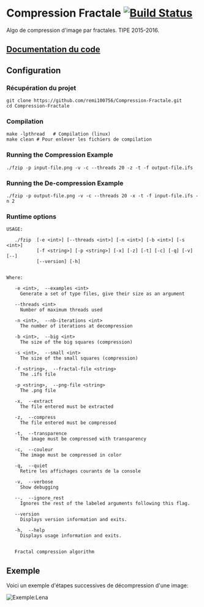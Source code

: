 # Compression Fractale [![Build Status](https://travis-ci.org/remi-dupre/compression-fractale.svg?branch=master)](https://travis-ci.org/remi-dupre/compression-fractale)
Algo de compression d'image par fractales. TIPE 2015-2016.

## [Documentation du code](https://github.com/remi100756/Compression-Fractale/blob/master/documentation.md)

## Configuration

### Récupération du projet
```shell
git clone https://github.com/remi100756/Compression-Fractale.git
cd Compression-Fractale
```

### Compilation
```shell
make -lpthread   # Compilation (linux)
make clean # Pour enlever les fichiers de compilation
```

### Running the Compression Example
```shell
./fzip -p input-file.png -v -c --threads 20 -z -t -f output-file.ifs
```

### Running the De-compression Example
```shell
./fzip -p output-file.png -v -c --threads 20 -x -t -f input-file.ifs -n 2
```

### Runtime options

```
USAGE: 

   ./fzip  [-e <int>] [--threads <int>] [-n <int>] [-b <int>] [-s <int>]
           [-f <string>] [-p <string>] [-x] [-z] [-t] [-c] [-q] [-v] [--]
           [--version] [-h]


Where: 

   -e <int>,  --examples <int>
     Generate a set of type files, give their size as an argument

   --threads <int>
     Number of maximum threads used

   -n <int>,  --nb-iterations <int>
     The number of iterations at decompression

   -b <int>,  --big <int>
     The size of the big squares (compression)

   -s <int>,  --small <int>
     The size of the small squares (compression)

   -f <string>,  --fractal-file <string>
     The .ifs file

   -p <string>,  --png-file <string>
     The .png file

   -x,  --extract
     The file entered must be extracted

   -z,  --compress
     The file entered must be compressed

   -t,  --transparence
     The image must be compressed with transparency

   -c,  --couleur
     The image must be compressed in color

   -q,  --quiet
     Retire les affichages courants de la console

   -v,  --verbose
     Show debugging

   --,  --ignore_rest
     Ignores the rest of the labeled arguments following this flag.

   --version
     Displays version information and exits.

   -h,  --help
     Displays usage information and exits.


   Fractal compression algorithm
```

## Exemple

Voici un exemple d'étapes successives de décompression d'une image:

![Exemple:Lena](https://raw.githubusercontent.com/remi100756/Compression-Fractale/master/lena.gif)
